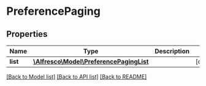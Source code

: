 # PreferencePaging

## Properties
Name | Type | Description | Notes
------------ | ------------- | ------------- | -------------
**list** | [**\Alfresco\Model\PreferencePagingList**](PreferencePagingList.md) |  | [optional] 

[[Back to Model list]](../README.md#documentation-for-models) [[Back to API list]](../README.md#documentation-for-api-endpoints) [[Back to README]](../README.md)


